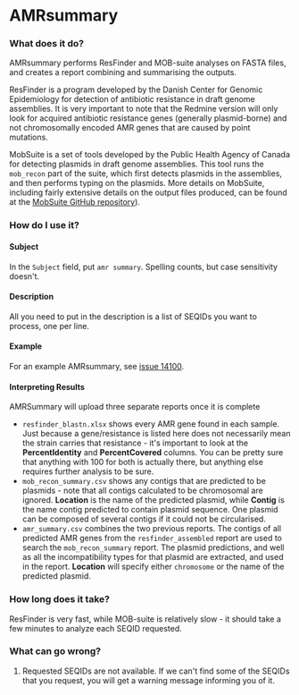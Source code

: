 # AMRsummary

### What does it do?

AMRsummary performs ResFinder and MOB-suite analyses on FASTA files, and creates a report combining and summarising the outputs.

ResFinder is a program developed by the Danish Center for Genomic Epidemiology for detection of antibiotic resistance
in draft genome assemblies. It is very important to note that the Redmine version will only look for acquired antibiotic
resistance genes (generally plasmid-borne) and not chromosomally encoded AMR genes that are caused by point mutations.

MobSuite is a set of tools developed by the Public Health Agency of Canada for detecting plasmids in draft genome
assemblies. This tool runs the `mob_recon` part of the suite, which first detects plasmids in the assemblies, and then
performs typing on the plasmids. More details on MobSuite, including fairly extensive details on the output files
produced, can be found at the [MobSuite GitHub repository](https://github.com/phac-nml/mob-suite)).

### How do I use it?

#### Subject

In the `Subject` field, put `amr summary`. Spelling counts, but case sensitivity doesn't.

#### Description

All you need to put in the description is a list of SEQIDs you want to process, one per line.

#### Example

For an example AMRsummary, see [issue 14100](https://redmine.biodiversity.agr.gc.ca/issues/14100).

#### Interpreting Results

AMRSummary will upload three separate reports once it is complete

- `resfinder_blastn.xlsx` shows every AMR gene found in each sample. Just because a gene/resistance is listed here does not necessarily mean the strain carries that resistance - it's important
to look at the __PercentIdentity__ and __PercentCovered__ columns. You can be pretty sure that anything with 100 for both
is actually there, but anything else requires further analysis to be sure.
- `mob_recon_summary.csv` shows any contigs that are predicted to be plasmids - note that all contigs calculated to be chromosomal are ignored. __Location__ is the name of the predicted plasmid,
while __Contig__ is the name contig predicted to contain plasmid sequence. One plasmid can be composed of several contigs if it could not be circularised.
- `amr_summary.csv` combines the two previous reports. The contigs of all predicted AMR genes from the `resfinder_assembled` report are used to search the `mob_recon_summary` report.
The plasmid predictions, and well as all the incompatibility types for that plasmid are extracted, and used in the report. __Location__ will specify either `chromosome` or
the name of the predicted plasmid.

### How long does it take?

ResFinder is very fast, while MOB-suite is relatively slow - it should take a few minutes to analyze each SEQID requested.

### What can go wrong?

1. Requested SEQIDs are not available. If we can't find some of the SEQIDs that you request, you will get a warning
message informing you of it.


